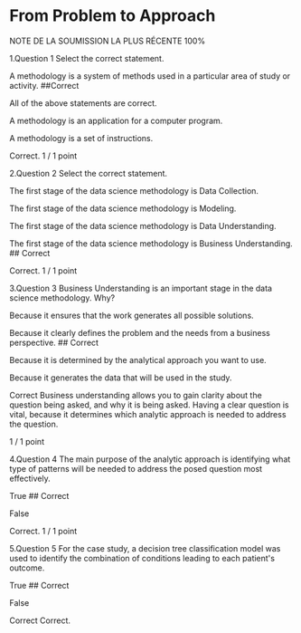 # From Problem to Approach
NOTE DE LA SOUMISSION LA PLUS RÉCENTE
100%

1.Question 1
Select the correct statement.


A methodology is a system of methods used in a particular area of study or activity. ##Correct


All of the above statements are correct.


A methodology is an application for a computer program.


A methodology is a set of instructions.

Correct. 1 / 1 point

2.Question 2
Select the correct statement.


The first stage of the data science methodology is Data Collection.


The first stage of the data science methodology is Modeling.


The first stage of the data science methodology is Data Understanding.


The first stage of the data science methodology is Business Understanding. ## Correct

Correct. 1 / 1 point

3.Question 3
Business Understanding is an important stage in the data science methodology. Why?


Because it ensures that the work generates all possible  solutions.


Because it clearly defines the problem and the needs from a business perspective. ## Correct


Because it is determined by the analytical approach you want to use.


Because it generates the data that will be used in the study.

Correct
Business understanding allows you to gain clarity about the question being asked, and why it is being asked. Having a clear question is vital, because it determines which analytic approach is needed to address the question. 

1 / 1 point

4.Question 4
The main purpose of the analytic approach is identifying what type of patterns will be needed to address the posed question most effectively. 


True ## Correct


False

Correct. 1 / 1 point

5.Question 5
For the case study, a decision tree classification model was used to identify the combination of conditions leading to each patient's outcome.


True ## Correct


False

Correct
Correct.


```julia

```

